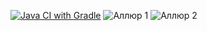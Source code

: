 [![Java CI with Gradle](https://github.com//Bondaal/CardWithChangeDelivery/actions/workflows/gradle.yml/badge.svg)](https://github.com//Bondaal/CardWithChangeDelivery/actions/workflows/gradle.yml)
![Аллюр 1](https://github.com/user-attachments/assets/a309a9e5-4f7b-4e08-892b-40052bb64b16)
![Аллюр 2](https://github.com/user-attachments/assets/94b6e87d-b316-48df-92b2-f52f5e570e5c)

